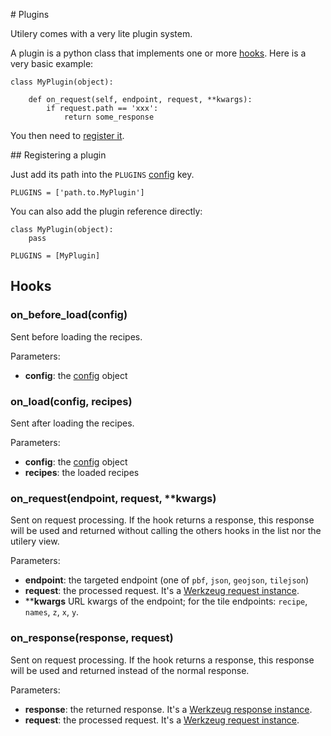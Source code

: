 # Plugins

Utilery comes with a very lite plugin system.

A plugin is a python class that implements one or more [hooks](#hooks). Here is
a very basic example:

    class MyPlugin(object):

        def on_request(self, endpoint, request, **kwargs):
            if request.path == 'xxx':
                return some_response

You then need to [register it](#registering-a-plugin).

## Registering a plugin

Just add its path into the `PLUGINS` [config](config.md) key.

    PLUGINS = ['path.to.MyPlugin']

You can also add the plugin reference directly:

    class MyPlugin(object):
        pass

    PLUGINS = [MyPlugin]


## Hooks

### on_before_load(config)

Sent before loading the recipes.

Parameters:

* **config**: the [config](config.md) object

### on_load(config, recipes)

Sent after loading the recipes.

Parameters:

* **config**: the [config](config.md) object
* **recipes**: the loaded recipes

### on_request(endpoint, request, **kwargs)

Sent on request processing. If the hook returns a response, this response will
be used and returned without calling the others hooks in the list nor the utilery view.

Parameters:

* **endpoint**: the targeted endpoint (one of `pbf`, `json`, `geojson`, `tilejson`)
* **request**: the processed request. It's a [Werkzeug request instance](http://werkzeug.pocoo.org/docs/latest/wrappers/#werkzeug.wrappers.Request).
* ****kwargs** URL kwargs of the endpoint; for the tile endpoints: `recipe`, `names`, `z`, `x`, `y`.

### on_response(response, request)

Sent on request processing. If the hook returns a response, this response will
be used and returned instead of the normal response.

Parameters:

* **response**: the returned response. It's a [Werkzeug response instance](http://werkzeug.pocoo.org/docs/latest/wrappers/#werkzeug.wrappers.Response).
* **request**: the processed request. It's a [Werkzeug request instance](http://werkzeug.pocoo.org/docs/latest/wrappers/#werkzeug.wrappers.Request).
